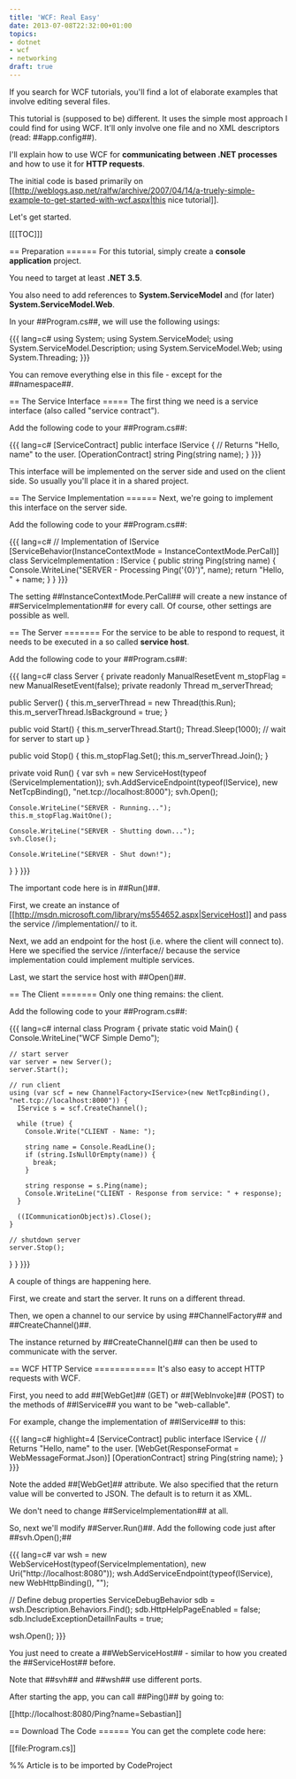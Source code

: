 ```yaml
---
title: 'WCF: Real Easy'
date: 2013-07-08T22:32:00+01:00
topics:
- dotnet
- wcf
- networking
draft: true
---
```


If you search for WCF tutorials, you'll find a lot of elaborate examples that involve editing several files.

This tutorial is (supposed to be) different. It uses the simple most approach I could find for using WCF. It'll only involve one file and no XML descriptors (read: ##app.config##).

I'll explain how to use WCF for **communicating between .NET processes** and how to use it for **HTTP requests**.

The initial code is based primarily on [[http://weblogs.asp.net/ralfw/archive/2007/04/14/a-truely-simple-example-to-get-started-with-wcf.aspx|this nice tutorial]].

Let's get started.

<!--more-->

[[[TOC]]]

== Preparation ======
For this tutorial, simply create a **console application** project.

You need to target at least **.NET 3.5**.

You also need to add references to **System.ServiceModel** and (for later) **System.ServiceModel.Web**.

In your ##Program.cs##, we will use the following usings:

{{{ lang=c#
using System;
using System.ServiceModel;
using System.ServiceModel.Description;
using System.ServiceModel.Web;
using System.Threading;
}}}

You can remove everything else in this file - except for the ##namespace##.

== The Service Interface =====
The first thing we need is a service interface (also called "service contract").

Add the following code to your ##Program.cs##:

{{{ lang=c#
[ServiceContract]
public interface IService {
  // Returns "Hello, name" to the user.
  [OperationContract]
  string Ping(string name);
}
}}}

This interface will be implemented on the server side and used on the client side. So usually you'll place it in a shared project.

== The Service Implementation ======
Next, we're going to implement this interface on the server side.

Add the following code to your ##Program.cs##:

{{{ lang=c#
// Implementation of IService
[ServiceBehavior(InstanceContextMode = InstanceContextMode.PerCall)]
class ServiceImplementation : IService {
  public string Ping(string name) {
    Console.WriteLine("SERVER - Processing Ping('{0}')", name);
    return "Hello, " + name;
  }
}
}}}

The setting ##InstanceContextMode.PerCall## will create a new instance of ##ServiceImplementation## for every call. Of course, other settings are possible as well.


== The Server =======
For the service to be able to respond to request, it needs to be executed in a so called **service host**.

Add the following code to your ##Program.cs##:

{{{ lang=c#
class Server {
  private readonly ManualResetEvent m_stopFlag = new ManualResetEvent(false);
  private readonly Thread m_serverThread;

  public Server() {
    this.m_serverThread = new Thread(this.Run);
    this.m_serverThread.IsBackground = true;
  }

  public void Start() {
    this.m_serverThread.Start();
    Thread.Sleep(1000); // wait for server to start up
  }

  public void Stop() {
    this.m_stopFlag.Set();
    this.m_serverThread.Join();
  }

  private void Run() {
    var svh = new ServiceHost(typeof (ServiceImplementation));
    svh.AddServiceEndpoint(typeof(IService), new NetTcpBinding(), "net.tcp://localhost:8000");
    svh.Open();

    Console.WriteLine("SERVER - Running...");
    this.m_stopFlag.WaitOne();

    Console.WriteLine("SERVER - Shutting down...");
    svh.Close();

    Console.WriteLine("SERVER - Shut down!");
  }
}
}}}

The important code here is in ##Run()##.

First, we create an instance of [[http://msdn.microsoft.com/library/ms554652.aspx|ServiceHost]] and pass the service //implementation// to it.

Next, we add an endpoint for the host (i.e. where the client will connect to). Here we specified the service //interface// because the service implementation could implement multiple services.

Last, we start the service host with ##Open()##.

== The Client =======
Only one thing remains: the client.

Add the following code to your ##Program.cs##:

{{{ lang=c#
internal class Program {
  private static void Main() {
    Console.WriteLine("WCF Simple Demo");

    // start server
    var server = new Server();
    server.Start();

    // run client
    using (var scf = new ChannelFactory<IService>(new NetTcpBinding(), "net.tcp://localhost:8000")) {
      IService s = scf.CreateChannel();

      while (true) {
        Console.Write("CLIENT - Name: ");

        string name = Console.ReadLine();
        if (string.IsNullOrEmpty(name)) {
          break;
        }

        string response = s.Ping(name);
        Console.WriteLine("CLIENT - Response from service: " + response);
      }

      ((ICommunicationObject)s).Close();
    }

    // shutdown server
    server.Stop();
  }
}
}}}

A couple of things are happening here.

First, we create and start the server. It runs on a different thread.

Then, we open a channel to our service by using ##ChannelFactory## and ##CreateChannel()##.

The instance returned by ##CreateChannel()## can then be used to communicate with the server.

== WCF HTTP Service ============
It's also easy to accept HTTP requests with WCF.

First, you need to add ##[WebGet]## (GET) or ##[WebInvoke]## (POST) to the methods of ##IService## you want to be "web-callable".

For example, change the implementation of ##IService## to this:

{{{ lang=c# highlight=4
[ServiceContract]
public interface IService {
  // Returns "Hello, name" to the user.
  [WebGet(ResponseFormat = WebMessageFormat.Json)]
  [OperationContract]
  string Ping(string name);
}
}}}

Note the added ##[WebGet]## attribute. We also specified that the return value will be converted to JSON. The default is to return it as XML.

We don't need to change ##ServiceImplementation## at all.

So, next we'll modify ##Server.Run()##. Add the following code just after ##svh.Open();##

{{{ lang=c#
var wsh = new WebServiceHost(typeof(ServiceImplementation), new Uri("http://localhost:8080"));
wsh.AddServiceEndpoint(typeof(IService), new WebHttpBinding(), "");

// Define debug properties
ServiceDebugBehavior sdb = wsh.Description.Behaviors.Find<ServiceDebugBehavior>();
sdb.HttpHelpPageEnabled = false;
sdb.IncludeExceptionDetailInFaults = true;

wsh.Open();
}}}

You just need to create a ##WebServiceHost## - similar to how you created the ##ServiceHost## before.

Note that ##svh## and ##wsh## use different ports.

After starting the app, you can call ##Ping()## by going to:

  [[http://localhost:8080/Ping?name=Sebastian]]

== Download The Code ======
You can get the complete code here:

  [[file:Program.cs]]



%% Article is to be imported by CodeProject
<a href="http://www.codeproject.com/script/Articles/BlogFeedList.aspx?amid=274673" rel="tag" style="display:none">CodeProject</a>
